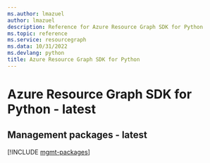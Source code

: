 ```yaml
---
ms.author: lmazuel
author: lmazuel
description: Reference for Azure Resource Graph SDK for Python
ms.topic: reference
ms.service: resourcegraph
ms.data: 10/31/2022
ms.devlang: python
title: Azure Resource Graph SDK for Python
---
```

# Azure Resource Graph SDK for Python - latest

## Management packages - latest
[!INCLUDE [mgmt-packages](resource-graph-mgmt-index.md)]